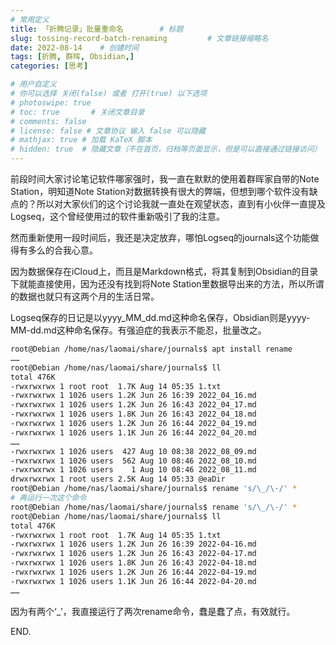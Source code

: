 ```yaml
---
# 常用定义
title: 「折腾记录」批量重命名        # 标题
slug: tossing-record-batch-renaming         # 文章链接缩略名
date: 2022-08-14    # 创建时间
tags: [折腾, 群晖, Obsidian,]
categories: [思考]

# 用户自定义
# 你可以选择 关闭(false) 或者 打开(true) 以下选项
# photoswipe: true
# toc: true       # 关闭文章目录
# comments: false
# license: false # 文章协议 输入 false 可以隐藏
# mathjax: true # 加载 KaTeX 脚本
# hidden: true  # 隐藏文章（不在首页，归档等页面显示，但是可以直接通过链接访问）
---
```


前段时间大家讨论笔记软件哪家强时，我一直在默默的使用着群晖家自带的Note Station，明知道Note Station对数据转换有很大的弊端，但想到哪个软件没有缺点的？所以对大家伙们的这个讨论我就一直处在观望状态，直到有小伙伴一直提及Logseq，这个曾经使用过的软件重新吸引了我的注意。

然而重新使用一段时间后，我还是决定放弃，哪怕Logseq的journals这个功能做得有多么的合我心意。

因为数据保存在iCloud上，而且是Markdown格式，将其复制到Obsidian的目录下就能直接使用，因为还没有找到将Note Station里数据导出来的方法，所以所谓的数据也就只有这两个月的生活日常。

Logseq保存的日记是以yyyy_MM_dd.md这种命名保存，Obsidian则是yyyy-MM-dd.md这种命名保存。有强迫症的我表示不能忍，批量改之。

```bash
root@Debian /home/nas/laomai/share/journals$ apt install rename
……
root@Debian /home/nas/laomai/share/journals$ ll
total 476K
-rwxrwxrwx 1 root root  1.7K Aug 14 05:35 1.txt
-rwxrwxrwx 1 1026 users 1.2K Jun 26 16:39 2022_04_16.md
-rwxrwxrwx 1 1026 users 1.2K Jun 26 16:43 2022_04_17.md
-rwxrwxrwx 1 1026 users 1.8K Jun 26 16:43 2022_04_18.md
-rwxrwxrwx 1 1026 users 1.2K Jun 26 16:44 2022_04_19.md
-rwxrwxrwx 1 1026 users 1.1K Jun 26 16:44 2022_04_20.md
……
-rwxrwxrwx 1 1026 users  427 Aug 10 08:38 2022_08_09.md
-rwxrwxrwx 1 1026 users  562 Aug 10 08:46 2022_08_10.md
-rwxrwxrwx 1 1026 users    1 Aug 10 08:46 2022_08_11.md
drwxrwxrwx 1 root users 2.5K Aug 14 05:33 @eaDir
root@Debian /home/nas/laomai/share/journals$ rename 's/\_/\-/' *
# 再运行一次这个命令
root@Debian /home/nas/laomai/share/journals$ rename 's/\_/\-/' *
root@Debian /home/nas/laomai/share/journals$ ll
total 476K
-rwxrwxrwx 1 root root  1.7K Aug 14 05:35 1.txt
-rwxrwxrwx 1 1026 users 1.2K Jun 26 16:39 2022-04-16.md
-rwxrwxrwx 1 1026 users 1.2K Jun 26 16:43 2022-04-17.md
-rwxrwxrwx 1 1026 users 1.8K Jun 26 16:43 2022-04-18.md
-rwxrwxrwx 1 1026 users 1.2K Jun 26 16:44 2022-04-19.md
-rwxrwxrwx 1 1026 users 1.1K Jun 26 16:44 2022-04-20.md
……
```

因为有两个‘_’，我直接运行了两次rename命令，蠢是蠢了点，有效就行。

END.